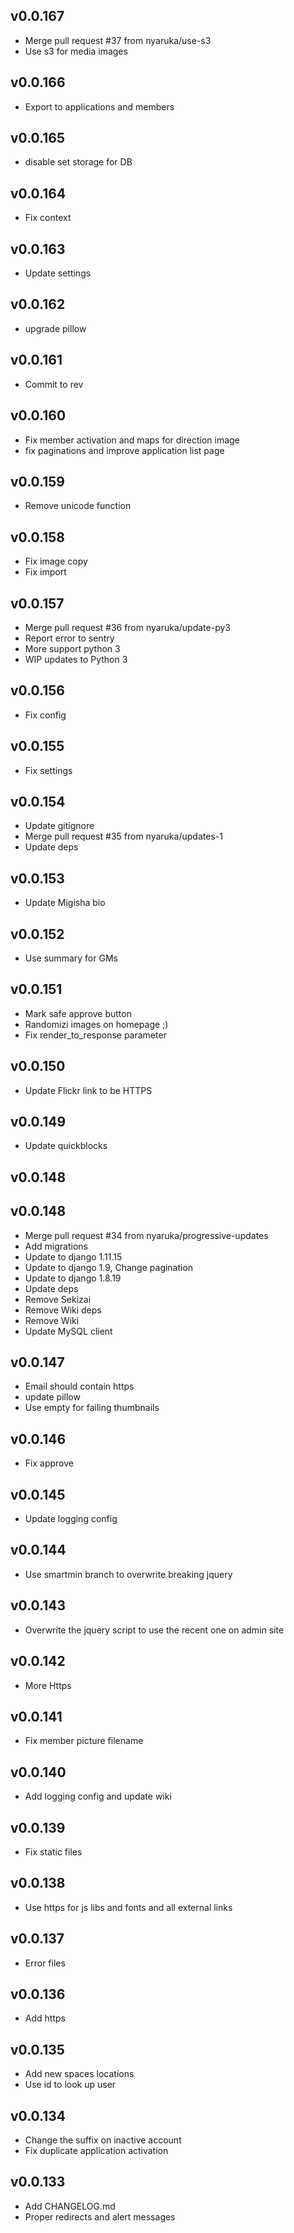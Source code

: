 v0.0.167
----------
 * Merge pull request #37 from nyaruka/use-s3
 * Use s3 for media images

v0.0.166
----------
 * Export to applications and members

v0.0.165
----------
 * disable set storage for DB

v0.0.164
----------
 * Fix context

v0.0.163
----------
 * Update settings

v0.0.162
----------
 * upgrade pillow

v0.0.161
----------
 * Commit to rev

v0.0.160
----------
 * Fix member activation and maps for direction image
 * fix paginations and improve application list page

v0.0.159
----------
 * Remove unicode function

v0.0.158
----------
 * Fix image copy
 * Fix import

v0.0.157
----------
 * Merge pull request #36 from nyaruka/update-py3
 * Report error to sentry
 * More support python 3
 * WIP updates to Python 3

v0.0.156
----------
 * Fix config

v0.0.155
----------
 * Fix settings

v0.0.154
----------
 * Update gitignore
 * Merge pull request #35 from nyaruka/updates-1
 * Update deps

v0.0.153
----------
 * Update Migisha bio

v0.0.152
----------
 * Use summary for GMs

v0.0.151
----------
 * Mark safe approve button
 * Randomizi images on homepage ;)
 * Fix render_to_response parameter

v0.0.150
----------
 * Update Flickr link to be HTTPS

v0.0.149
----------
 * Update quickblocks

v0.0.148
----------


v0.0.148 
----------
 * Merge pull request #34 from nyaruka/progressive-updates
 * Add migrations
 * Update to django 1.11.15
 * Update to django 1.9, Change pagination
 * Update to django 1.8.19
 * Update deps
 * Remove Sekizai
 * Remove Wiki deps
 * Remove Wiki
 * Update MySQL client

v0.0.147
----------
 * Email should contain https
 * update pillow
 * Use empty for failing thumbnails

v0.0.146
----------
 * Fix approve

v0.0.145
----------
 * Update logging config

v0.0.144
----------
 * Use smartmin branch to overwrite breaking jquery

v0.0.143
----------
 * Overwrite the jquery script to use the recent one on admin site

v0.0.142
----------
 * More Https

v0.0.141
----------
 * Fix member picture filename

v0.0.140
----------
 * Add logging config and update wiki

v0.0.139
----------
 * Fix static files
 


v0.0.138
----------
 * Use https for js libs and fonts and all external links

v0.0.137
----------
 * Error files

v0.0.136
----------
 * Add https

v0.0.135
----------
 * Add new spaces locations
 * Use id to look up user

v0.0.134
----------
 * Change the suffix on inactive account
 * Fix duplicate application activation

v0.0.133
----------
 * Add CHANGELOG.md
 * Proper redirects and alert messages
 

